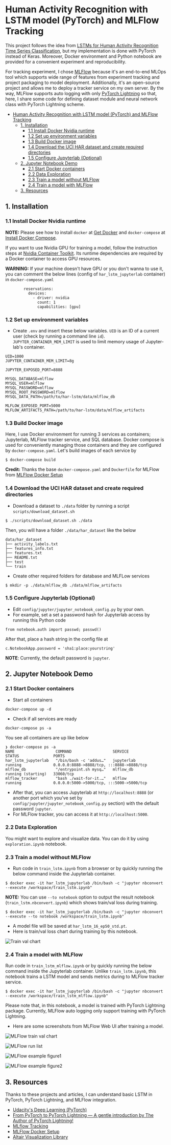 # Human Activity Recognition with LSTM model (PyTorch) and MLFlow Tracking
This project follows the idea from [LSTMs for Human Activity Recognition Time Series Classification](https://machinelearningmastery.com/how-to-develop-rnn-models-for-human-activity-recognition-time-series-classification/), but my implementation is done with PyTorch instead of Keras. Moreover, Docker environment and Python notebook are provided for a convenient experiment and reproducibility. 

For tracking experiment, I chose [MLFlow](https://mlflow.org/) because it's an end-to-end MLOps tool which supports wide range of features from experiment tracking and project packaging to model deployment. Additionally, it's an open-source project and allows me to deploy a tracker service on my own server. By the way, MLFlow supports auto logging with only [PyTorch Lightning](https://www.pytorchlightning.ai/) so that, here, I share some code for defining dataset module and neural network class with PyTorch Lightning scheme.

<!-- toc -->
- [Human Activity Recognition with LSTM model (PyTorch) and MLFlow Tracking](#human-activity-recognition-with-lstm-model-pytorch-and-mlflow-tracking)
  - [1. Installation](#1-installation)
    - [1.1 Install Docker Nvidia runtime](#11-install-docker-nvidia-runtime)
    - [1.2 Set up environment variables](#12-set-up-environment-variables)
    - [1.3 Build Docker image](#13-build-docker-image)
    - [1.4 Download the UCI HAR dataset and create required directories](#14-download-the-uci-har-dataset-and-create-required-directories)
    - [1.5 Configure Jupyterlab (Optional)](#15-configure-jupyterlab-optional)
  - [2. Jupyter Notebook Demo](#2-jupyter-notebook-demo)
    - [2.1 Start Docker containers](#21-start-docker-containers)
    - [2.2 Data Exploration](#22-data-exploration)
    - [2.3 Train a model without MLFlow](#23-train-a-model-without-mlflow)
    - [2.4 Train a model with MLFlow](#24-train-a-model-with-mlflow)
  - [3. Resources](#3-resources)

<!-- tocstop -->
## 1. Installation

### 1.1 Install Docker Nvidia runtime
**NOTE:** Please see how to install `docker` at [Get Docker](https://docs.docker.com/get-docker/) and `docker-compose` at [Install Docker Compose](https://docs.docker.com/compose/install/).

If you want to use Nvidia GPU for training a model, follow the instruction steps at [Nvidia Container Toolkit](https://docs.nvidia.com/datacenter/cloud-native/container-toolkit/install-guide.html). Its runtime dependencies are required by a Docker container to access GPU resources.

**WARNING:** If your machine doesn't have GPU or you don't wanna to use it, you can comment the below lines (config of `har_lstm_jupyterlab` container) in `docker-compose.yaml`
```
        reservations:
          devices:
            - driver: nvidia
              count: 1
              capabilities: [gpu]
```

### 1.2 Set up environment variables
- Create `.env` and insert these below variables. `UID` is an ID of a current user (check by running a command line `id`). `JUPYTER_CONTAINER_MEM_LIMIT` is used to limit memory usage of Jupyter-lab's container.
```
UID=1000
JUPYTER_CONTAINER_MEM_LIMIT=8g

JUPYTER_EXPOSED_PORT=8888

MYSQL_DATABASE=mlflow
MYSQL_USER=mlflow
MYSQL_PASSWORD=mlflow
MYSQL_ROOT_PASSWORD=mlflow
MYSQL_DATA_PATH=/path/to/har-lstm/data/mlflow_db

MLFLOW_EXPOSED_PORT=5000
MLFLOW_ARTIFACTS_PATH=/path/to/har-lstm/data/mlflow_artifacts
```

### 1.3 Build Docker image
Here, I use Docker environment for running 3 services as containers; Jupyterlab, MLFlow tracker service, and SQL database. Docker compose is used for conveniently managing those containers and they are configured by `docker-compose.yaml`. 
Let's build images of each service by
```
$ docker-compose build
```
**Credit:** Thanks the base `docker-compose.yaml` and `Dockerfile` for MLFlow from [MLFlow Docker Setup](https://github.com/Toumash/mlflow-docker)

### 1.4 Download the UCI HAR dataset and create required directories
- Download a dataset to `./data` folder by running a script `scripts/download_dataset.sh`
```
$ ./scripts/download_dataset.sh ./data
```
Then, you will have a folder `./data/har_dataset` like the below
```
data/har_dataset
├── activity_labels.txt
├── features_info.txt
├── features.txt
├── README.txt
├── test
└── train
```
- Create other required folders for database and MLFLow services
```
$ mkdir -p ./data/mlflow_db ./data/mlflow_artifacts
```

### 1.5 Configure Jupyterlab (Optional)
- Edit `config/jupyter/jupyter_notebook_config.py` by your own.
- For example, set a set a password hash for Jupyterlab access by running this Python code
```
from notebook.auth import passwd; passwd()
```
After that, place a hash string in the config file at
```
c.NotebookApp.password = 'sha1:place:yourstring'
```
**NOTE**: Currently, the default password is `jupyter`.

## 2. Jupyter Notebook Demo

### 2.1 Start Docker containers
- Start all containers
```
docker-compose up -d
```
- Check if all services are ready
```
docker-compose ps -a
```
You see all containers are up like below
```
❯ docker-compose ps -a
NAME                  COMMAND                  SERVICE             STATUS               PORTS
har_lstm_jupyterlab   "/bin/bash -c 'addus…"   jupyterlab          running              0.0.0.0:8888->8888/tcp, :::8888->8888/tcp
mlflow_db             "/entrypoint.sh mysq…"   mlflow_db           running (starting)   33060/tcp
mlflow_tracker        "bash ./wait-for-it.…"   mlflow              running              0.0.0.0:5000->5000/tcp, :::5000->5000/tcp
```
- After that, you can access Jupyterlab at `http://localhost:8888` (or another port which you've set by `config/jupyter/jupyter_notebook_config.py` section) with the default password `jupyter`. 
- For MLFlow tracker, you can access it at `http://localhost:5000`.


### 2.2 Data Exploration
You might want to explore and visualize data. You can do it by using `exploration.ipynb` notebook.

### 2.3 Train a model without MLFlow
- Run code in `train_lstm.ipynb` from a browser or by quickly running the below command inside the Jupyterlab container. 
```
$ docker exec -it har_lstm_jupyterlab /bin/bash -c "jupyter nbconvert --execute /workspace/train_lstm.ipynb"
```
**NOTE:** You can use `--to notebook` option to output the result notebook (`train_lstm.nbconvert.ipynb`) which shows train/val loss during training.
```
$ docker exec -it har_lstm_jupyterlab /bin/bash -c "jupyter nbconvert --execute --to notebook /workspace/train_lstm.ipynb" 
```
- A model file will be saved at `har_lstm_16_ep50_std.pt`.
- Here is train/val loss chart during training by this notebook.

![Train val chart](screenshots/train_val_chart.png?raw=true "Train val chart")


### 2.4 Train a model with MLFlow
Run code in `train_lstm_mlflow.ipynb` or by quickly running the below command inside the Jupyterlab container. Unlike `train_lstm.ipynb`, this notebook trains a LSTM model and sends metrics during to MLFlow tracker service.
```
$ docker exec -it har_lstm_jupyterlab /bin/bash -c "jupyter nbconvert --execute /workspace/train_lstm_mlflow.ipynb"
```
Please note that, in this notebook, a model is trained with PyTorch Lightning package. Currently, MLFlow auto logging only support training with PyTorch Lightning.

- Here are some screenshots from MLFlow Web UI after training a model.

![MLFlow train val chart](screenshots/mlflow_train_val_chart.png?raw=true "MLFlow train val chart")

![MLFlow run list](screenshots/mlflow_run_list.png?raw=true "MLFlow run list")

![MLFlow example figure1](screenshots/mlflow_example_figure1.png?raw=true "MLFlow example figure1")

![MLFlow example figure2](screenshots/mlflow_example_figure2.png?raw=true "MLFlow example figure2")

## 3. Resources
Thanks to these projects and articles, I can understand basic LSTM in PyTorch, PyTorch Lightning, and MLFlow integration.
- [Udacity's Deep Learning (PyTorch)](https://github.com/udacity/deep-learning-v2-pytorch)
- [From PyTorch to PyTorch Lightning — A gentle introduction by The Author of PyTorch Lightning!](https://medium.com/towards-data-science/from-pytorch-to-pytorch-lightning-a-gentle-introduction-b371b7caaf09)
- [MLflow Tracking](https://www.mlflow.org/docs/latest/tracking.html)
- [MLFlow Docker Setup](https://github.com/Toumash/mlflow-docker)
- [Altair Visualization Library](https://altair-viz.github.io/gallery/index.html#)
